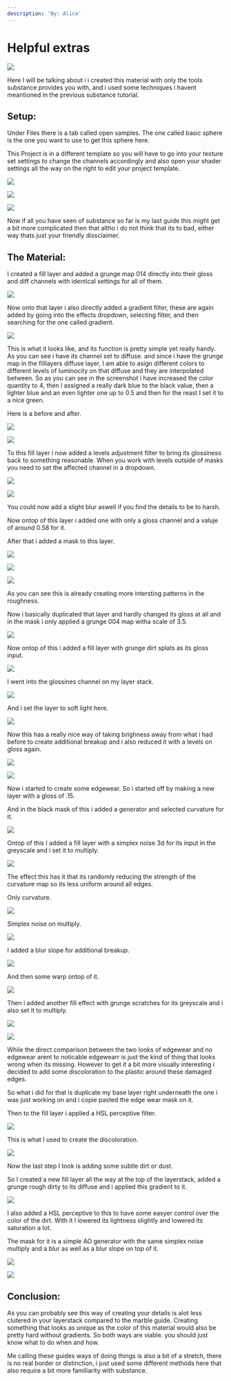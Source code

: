 ```yaml
---
description: 'By: Alice'
---
```


# Helpful extras

![](../../.gitbook/assets/Rendering.jpg)

Here I will be talking about i i created this material with only the tools substance provides you with, and i used some techniques i havent meantioned in the previous substance tutorial.

## Setup:

Under Files there is a tab called open samples. The one called basic sphere is the one you want to use to get this sphere here.&#x20;

This Project is in a different template so you will have to go into your texture set settings to change the channels accordingly and also open your shader settings all the way on the right to edit your project template.&#x20;

![](<../../.gitbook/assets/grafik (51).png>)

![](<../../.gitbook/assets/grafik (10).png>)

![](<../../.gitbook/assets/grafik (14).png>)

Now if all you have seen of substance so far is my last guide this might get a bit more complicated then that altho i do not think that its to bad, either way thats just your friendly dissclaimer.

## The Material:

I created a fill layer and added a grunge map 014 directly into their gloss and diff channels with identical settings for all of them.&#x20;

![](<../../.gitbook/assets/grafik (7).png>)

Now onto that layer i also directly added a gradient filter, these are again added by going into the effects dropdown, selecting filter, and then searching for the one called gradient.&#x20;

![](<../../.gitbook/assets/grafik (50).png>)

This is what it looks like, and its function is pretty simple yet really handy. As you can see i have its channel set to diffuse. and since i have the grunge map in the filllayers diffuse layer, I am able to asign different colors to different levels of luminocity on that diffuse and they are interpolated between. So as you can see in the screenshot i have increased the color quantity to 4, then I assigned a really dark blue to the black value, then a lighter blue and an even lighter one up to 0.5 and then for the reast I set it to a nice green.

Here is a before and after.

![](<../../.gitbook/assets/grafik (20).png>)

![](<../../.gitbook/assets/grafik (53).png>)

To this fill layer i now added a levels adjustment filter to bring its glossiness back to something reasonable. When you work with levels outside of masks you need to set the affected channel in a dropdown.&#x20;

![](<../../.gitbook/assets/grafik (43).png>)

![](<../../.gitbook/assets/grafik (52).png>)

You could now add a slight blur aswell if you find the details to be to harsh.

Now ontop of this layer i added one with only a gloss channel and a valuje of around 0.58 for it.

After that i added a mask to this layer.

![](<../../.gitbook/assets/grafik (26).png>)

![](../../.gitbook/assets/grafik.png)

![](<../../.gitbook/assets/grafik (17).png>)

As you can see this is already creating more intersting patterns in the roughness.

Now i basically duplicated that layer and hardly changed its gloss at all and in the mask i only applied a grunge 004 map witha  scale of 3.5.

![](<../../.gitbook/assets/grafik (19).png>)

Now ontop of this i added a fill layer with grunge dirt splats as its gloss input.

![](<../../.gitbook/assets/grafik (21).png>)

I went into the glossines channel on my layer stack.

![](<../../.gitbook/assets/grafik (23).png>)

And i set the layer to soft light here.&#x20;

![](<../../.gitbook/assets/grafik (24).png>)

Now this has a really nice way of taking brighness away from what i had before to create additional breakup and i also reduced it with a levels on gloss again.

![](<../../.gitbook/assets/grafik (40).png>)

![](<../../.gitbook/assets/grafik (46).png>)

Now i started to create some edgewear. So i started off by making a new layer with a gloss of .15.

And in the black mask of this i added a generator and selected curvature for it.

![](<../../.gitbook/assets/grafik (28).png>)

Ontop of this I added a fill layer with a simplex noise 3d for its input in the greyscale and i set it to multiply. &#x20;

![](<../../.gitbook/assets/grafik (35).png>)

The effect this has it that its randomly reducing the strength of the curvature map so its less uniform around all edges.

Only curvature.

![](<../../.gitbook/assets/grafik (25).png>)

Simplex noise on multiply.

![](<../../.gitbook/assets/grafik (54).png>)

I added a blur slope for additional breakup.

![](<../../.gitbook/assets/grafik (13).png>)

And then some warp ontop of it.

![](<../../.gitbook/assets/grafik (47).png>)

Then i added another fill effect with grunge scratches for its greyscale and i also set it to multiply.

![](<../../.gitbook/assets/grafik (38).png>)

![](<../../.gitbook/assets/grafik (27).png>)

While the direct comparison between the two looks of edgewear and no edgewear arent to noticable edgewearr is just the kind of thing that looks wrong when its missing. However to get it a bit more visually interesting i decided to add some discoloration to the plastic around these damaged edges.

So what i did for that is duplicate my base layer right underneath the one i was just working on and i copie pasted the edge wear mask on it.&#x20;

Then to the fill layer i applied a HSL perceptive filter.

&#x20;

![](<../../.gitbook/assets/grafik (56).png>)

This is what I used to create the discoloration.

![](<../../.gitbook/assets/grafik (1).png>)

Now the last step I took is adding some subtle dirt or dust.

So I created a new fill layer all the way at the top of the layerstack, added a grunge rough dirty to its diffuse and i applied this gradient to it.

![](<../../.gitbook/assets/grafik (16).png>)

I also added a HSL perceptive to this to have some easyer control over the color of the dirt. With it I lowered its lightness slightly and lowered its saturation a lot.

The mask for it is a simple AO generator with the same simplex noise multiply and a blur as well as a blur slope on top of it.&#x20;

![](<../../.gitbook/assets/grafik (29).png>)

![](<../../.gitbook/assets/grafik (55).png>)

## Conclusion:

As you can probably see this way of creating your details is alot less clutered in your layerstack compared to the marble guide. Creating something that looks as unique as the color of this material would also be pretty hard without gradients. So both ways are viable. you should just know what to do when and how.&#x20;

Me calling these guides ways of doing things is also a bit of a stretch, there is no real border or distinction, i just used some different methods here that also require a bit more familiarity with substance.
